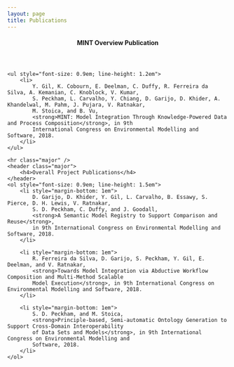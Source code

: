 ```yaml
---
layout: page
title: Publications
---
```


<section id="overview">
    <header class="major">
	    <h4>MINT Overview Publication</h4>
	</header>

    <ul style="font-size: 0.9em; line-height: 1.2em">
        <li>
            Y. Gil, K. Cobourn, E. Deelman, C. Duffy, R. Ferreira da Silva, A. Kemanian, C. Knoblock, V. Kumar,
            S. Peckham, L. Carvalho, Y. Chiang, D. Garijo, D. Khider, A. Khandelwal, M. Pahm, J. Pujara, V. Ratnakar,
            M. Stoica, and B. Vu,
            <strong>MINT: Model Integration Through Knowledge-Powered Data and Process Composition</strong>, in 9th
            International Congress on Environmental Modelling and Software, 2018.
        </li>
    </ul>

	<hr class="major" />
	<header class="major">
		<h4>Overall Project Publications</h4>
	</header>
    <ol style="font-size: 0.9em; line-height: 1.5em">
        <li style="margin-bottom: 1em">
            D. Garijo, D. Khider, Y. Gil, L. Carvalho, B. Essawy, S. Pierce, D. H. Lewis, V. Ratnakar,
            S. D. Peckham, C. Duffy, and J. Goodall,
            <strong>A Semantic Model Registry to Support Comparison and Reuse</strong>,
            in 9th International Congress on Environmental Modelling and Software, 2018.
        </li>

        <li style="margin-bottom: 1em">
            R. Ferreira da Silva, D. Garijo, S. Peckham, Y. Gil, E. Deelman, and V. Ratnakar,
            <strong>Towards Model Integration via Abductive Workflow Composition and Multi-Method Scalable
            Model Execution</strong>, in 9th International Congress on Environmental Modelling and Software, 2018.
        </li>

        <li style="margin-bottom: 1em">
            S. D. Peckham, and M. Stoica,
            <strong>Principle-based, Semi-automatic Ontology Generation to Support Cross-Domain Interoperability
            of Data Sets and Models</strong>, in 9th International Congress on Environmental Modelling and
            Software, 2018.
        </li>
    </ol>

</section>
